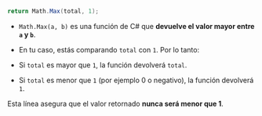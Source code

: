 ```csharp
return Math.Max(total, 1);
```

- `Math.Max(a, b)` es una función de C# que **devuelve el valor mayor entre `a` y `b`**.
- En tu caso, estás comparando `total` con `1`.
Por lo tanto:

- Si `total` es mayor que `1`, la función devolverá `total`.
- Si `total` es menor que `1` (por ejemplo 0 o negativo), la función devolverá `1`.

Esta línea asegura que el valor retornado **nunca será menor que 1**.